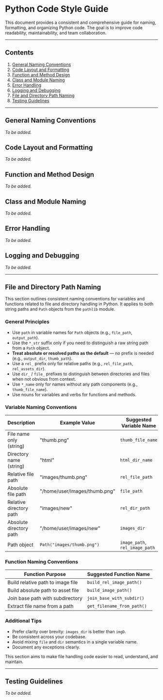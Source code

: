 # Python Code Style Guide

This document provides a consistent and comprehensive guide for naming, formatting, and organizing Python code. The goal is to improve code readability, maintainability, and team collaboration.

---

## Contents

1. [General Naming Conventions](#general-naming-conventions)
2. [Code Layout and Formatting](#code-layout-and-formatting)
3. [Function and Method Design](#function-and-method-design)
4. [Class and Module Naming](#class-and-module-naming)
5. [Error Handling](#error-handling)
6. [Logging and Debugging](#logging-and-debugging)
7. [File and Directory Path Naming](#file-and-directory-path-naming)
8. [Testing Guidelines](#testing-guidelines)

---

## General Naming Conventions

*To be added.*

## Code Layout and Formatting

*To be added.*

## Function and Method Design

*To be added.*

## Class and Module Naming

*To be added.*

## Error Handling

*To be added.*

## Logging and Debugging

*To be added.*

---

## File and Directory Path Naming

This section outlines consistent naming conventions for variables and functions related to file and directory handling in Python. It applies to both string paths and `Path` objects from the `pathlib` module.

### General Principles

* Use `path` in variable names for `Path` objects (e.g., `file_path`, `output_path`).
* Use the `*_str` suffix only if you need to distinguish a raw string path from a `Path` object.
* **Treat absolute or resolved paths as the default** — no prefix is needed (e.g., `output_dir`, `thumb_path`).
* Use a `rel_` prefix only for relative paths (e.g., `rel_file_path`, `rel_assets_dir`).
* Use `dir_` / `file_` prefixes to distinguish between directories and files when not obvious from context.
* Use `*_name` only for names without any path components (e.g., `thumb_file_name`).
* Use nouns for variables and verbs for functions and methods.

### Variable Naming Conventions

| Description             | Example Value                 | Suggested Variable Name        |
| ----------------------- | ----------------------------- | ------------------------------ |
| File name only (string) | "thumb.png"                   | `thumb_file_name`              |
| Directory name (string) | "html"                        | `html_dir_name`                |
| Relative file path      | "images/thumb.png"            | `rel_file_path`                |
| Absolute file path      | "/home/user/images/thumb.png" | `file_path`                    |
| Relative directory path | "images/new"                  | `rel_dir_path`                 |
| Absolute directory path | "/home/user/images/new"       | `images_dir`                   |
| Path object             | `Path("images/thumb.png")`    | `image_path`, `rel_image_path` |

### Function Naming Conventions

| Function Purpose                  | Suggested Function Name    |
| --------------------------------- | -------------------------- |
| Build relative path to image file | `build_rel_image_path()`   |
| Build absolute path to asset file | `build_image_path()`       |
| Join base path with subdirectory  | `join_base_with_subdir()`  |
| Extract file name from a path     | `get_filename_from_path()` |

### Additional Tips

* Prefer clarity over brevity: `images_dir` is better than `imgD`.
* Be consistent across your codebase.
* Avoid mixing `file` and `dir` semantics in a single variable name.
* Document any exceptions clearly.

This section aims to make file handling code easier to read, understand, and maintain.

---

## Testing Guidelines

*To be added.*

